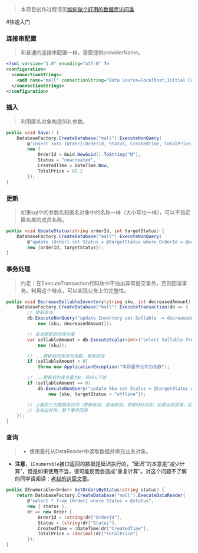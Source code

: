 > 本项目创作过程请见[如何做个好用的数据库访问类](doc/如何做个好用的数据库访问类.md)

#快速入门

### 连接串配置
> 和普通的连接串配置一样，需要提供providerName。

```xml
<?xml version="1.0" encoding="utf-8" ?>
<configuration>
  <connectionStrings>
    <add name="mall" connectionString="Data Source=localhost;Initial Catalog=mall;User ID=sa;Password=***" providerName="System.Data.SqlClient"/>
  </connectionStrings>
</configuration>
```

### 插入
> 利用匿名对象构造SQL参数。

```c#
public void Save() {
	DatabaseFactory.CreateDatabase("mall").ExecuteNonQuery(
		@"insert into [Order](OrderId, Status, CreatedTime, TotalPrice) values(@OrderId, @Status, @CreatedTime, @TotalPrice)",
		new {
			OrderId = Guid.NewGuid().ToString("N"),
			Status = "newcreated",
			CreatedTime = DateTime.Now,
			TotalPrice = 89.2
		});
}
```

### 更新
> 如果sql中的参数名和匿名对象中的名称一样（大小写也一样），可以不指定匿名类的成员名称。

```c#
public void UpdateStatus(string orderId, int targetStatus) {
	DatabaseFactory.CreateDatabase("mall").ExecuteNonQuery(
		@"update [Order] set Status = @targetStatus where OrderId = @orderId",
		new {orderId, targetStatus});
}
```

### 事务处理
> 约定：在ExecuteTransaction代码块中不抛出异常提交事务，否则回滚事务。利用这个特点，可以实现业务上的完整性。

```c#
public void DecreaseSellableInventory(string sku, int decreasedAmount) {
    DatabaseFactory.CreateDatabase("mall").ExecuteTransaction(db => {
        // 更新库存
        db.ExecuteNonQuery("update Inventory set Sellable -= decreasedAmount where SkuId = @sku",
            new {sku, decreasedAmount});

        // 查询更新后的库存量
        var sellableAmount = db.ExecuteScalar<int>("select Sellable from Inventory where SkuId = @sku",
            new {sku});

        // ...更新后的库存为负数，事务回滚
        if (sellableAmount < 0)
            throw new ApplicationException("库存量不允许为负数");

        // ...更新后的库存量为0，将sku下架
        if (sellableAmount == 0)
            db.ExecuteNonQuery("update Sku set Status = @targetStatus where SkuId = @sku",
                new {sku, targetStatus = "offline"});

        // 上面的三次数据库访问（更新库存、查询库存、更新SKU状态）如果出现异常，如违反数据库约束、SQL写错等，
        // 会抛出异常，整个事务回滚
    });
}
```

### 查询
> * 使用委托从DataReader中读取数据并填充业务对象。
* **注意**，`IEnumerable`接口返回的数据是延迟执行的，“延迟”的本意是“减少计算”，但是如果使用不当，很可能反而会造成“重复计算”。对这个问题不了解的同学请阅读：[老赵的这篇文章](http://www.cnblogs.com/JeffreyZhao/archive/2009/06/08/laziness-traps.html)。

```c#
public IEnumerable<Order> GetOrdersByStatus(string status) {
    return DatabaseFactory.CreateDatabase("mall").ExecuteDataReader(
        @"select * from [Order] where Status = @status",
        new { status },
        dr => new Order {
            OrderId = (string)dr["OrderId"],
            Status = (string)dr["Status"],
            CreatedTime = (DateTime)dr["CreatedTime"],
            TotalPrice = (decimal)dr["TotalPrice"]
        });
}
```
